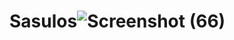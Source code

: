 # Sasulos![Screenshot (66)](https://github.com/Kelvinswebdev/Sasulos/assets/131010014/a486fd59-c9a6-4b9f-90f7-afa9ca93c3aa)
